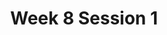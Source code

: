 ---
title: Week 8 Session 1
published_at: 2024-05-08
snippet: An example of a blog post.
disable_html_sanitization: true
allow_math: true
---